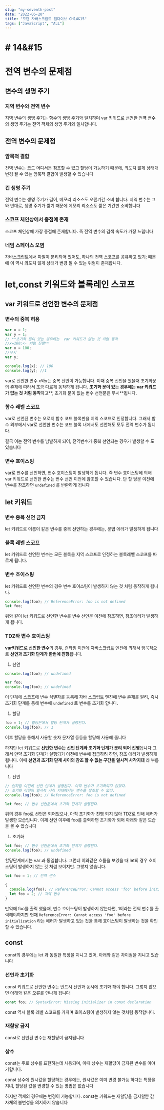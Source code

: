 ```yaml
---
slug: "my-seventh-post"
date: "2022-06-20"
title: "모던 자바스크립트 딥다이브 CH14&15"
tags: ["JavaScript", "ALL"]
---
```


# # 14&#15

# 전역 변수의 문제점

## 변수의 생명 주기

### 지역 변수와 전역 변수

지역 변수의 생명 주기는 함수의 생명 주기와 일치하며 var 키워드로 선언한 전역 변수의 생명 주기는 전역 객체의 생명 주기와 일치합니다.

## 전역 변수의 문제점

### 암묵적 결합

전역 변수는 코드 어디서든 참조할 수 있고 할당이 가능하기 때문에, 의도치 않게 상태개 변경 될 수 있는 암묵적 결합이 발생할 수 있습니다

### 긴 생명 주기

전역 변수는 생명 주기가 길어, 메모리 리소스도 오랜기간 소비 합니다. 지역 변수는 그와 반대로, 생명 주기가 짧기 때문에 메모리 리소스도 짧은 기간만 소비합니다

### 스코프 체인상에서 종점에 존재

스코프 체인상에 가장 종점에 존재합니다. 즉 전역 변수의 검색 속도가 가장 느립니다

### 네임 스페이스 오염

자바스크립트에서 파일이 분리되어 있어도, 하나의 전역 스코프를 공유하고 있기; 때문에 이 역시 의도치 않게 상태가 변경 될 수 있는 위험이 존재합니다.

# let,const 키워드와 블록레인 스코프

## var 키워드로 선언한 변수의 문제점

### 변수의 중복 허용

```jsx
var x = 1;
var y = 1;
// **초기화 문이 있는 경우에는  var 키워드가 없는 것 처럼 동작
//x=100;<- 처럼 진행**
var x = 100;
//무시
var y;

console.log(x); // 100
console.log(y); //1
```

var로 선언한 변수 x와y는 중복 선언이 가능합니다. 이때 중복 선언을 했을때 초기화문의 존재에 따라서 조금 다르게 동작하게 됩니다. **초기화 문이 있는 경우에는 var 키워드가 없는 것 처럼 동작**하고**, 초기화 문이 없는 변수 선언문은 무시**됩니다.

### 함수 레벨 스코프

var로 선언된 변수는 오로지 함수 코드 블록만을 지역 스코프로 인정합니다. 그래서 함수 외부에서 var로 선언한 변수는 코드 블록 내에서도 선언해도 모두 전역 변수가 됩니다.

결국 이는 전역 변수를 남발하게 되어, 전역변수가 중복 선언되는 경우가 발생할 수 도 있습니다

### 변수 호이스팅

var로 변수를 선언하면, 변수 호이스팅이 발생하게 됩니다. 즉 변수 호이스팅에 의해 var 키워드로 선언한 변수는 변수 선언 이전에 참조할 수 있습니다. 단 할 당문 이전에 변수를 참조하면 `undefined` 를 반환하게 됩니다

## let 키워드

### 변수 중복 선언 금지

let 키워드로 이름이 같은 변수를 중복 선언하는 경우에는, 문법 에러가 발생하게 됩니다

### 블록 레벨 스코프

let 키워드로 선언한 변수는 모든 블록을 지역 스코프로 인정하는 블록레벨 스코프를 따르게 됩니다.

### 변수 호이스팅

let 키워드로 선언한 변수의 경우 변수 호이스팅이 발생하지 않는 것 처럼 동작하게 됩니다.

```jsx
console.log(foo); // ReferenceError: foo is not defined
let foo;
```

위와 같이 let 키워드로 선언한 변수를 변수 선언문 이전에 참조하면, 참조에러가 발생하게 됩니다.

### TDZ와 변수 호이스팅

**var키워드로 선언한 변수**의 경우, 런타임 이전에 자바스크립트 엔진에 의해서 암묵적으로 **선언과 초기화 단계가 한번에 진행**됩니다.

1. 선언

```jsx
console.log(foo); // undefined

var foo;
console.log(foo); // undefined
```

이 단계에 스코프에 변수 식별자를 등록해 자바 스크립트 엔진에 변수 존재를 알려, 즉시 초기화 단계를 통해 변수에 `undefined` 로 변수를 초기화 합니다.

1. 할당

```jsx
foo = 1; // 할당문에서 할당 단계가 실행된다.
console.log(foo); // 1
```

이후 할당을 통해서 사용할 숫자 문자열 등등을 할당해 사용해 줍니다

하지만 let 키워드로 **선언한 변수는 선언 단계와 초기화 단계가 분리 되어 진행**됩니다.그래서 만약 초기화 단계가 실행되기 이전에 변수에 접급하려 하면, 참조 에러가 발생하게 됩니다. 이때 **선언과 초기화 단계 사이의 참조 할 수 없는 구간을 일시적 사각지대** 라 부릅니다

1. 선언

```jsx
// 런타임 이전에 선언 단계가 실행된다. 아직 변수가 초기화되지 않았다.
// 초기화 이전의 일시적 사각 지대에서는 변수를 참조할 수 없다.
console.log(foo); // ReferenceError: foo is not defined

let foo; // 변수 선언문에서 초기화 단계가 실행된다.
```

위의 경우 foo로 선언은 되어있으나, 아직 초기화가 진행 되지 않아 TDZ로 인해 에러가 발생한 모습입니다. 이제 선언 이후에 foo를 출력하면 초기화가 되어 아래와 같은 모습을 볼 수 있습니다

1. 초기화

```jsx
let foo; // 변수 선언문에서 초기화 단계가 실행된다.
console.log(foo); // undefined
```

할당단계에서는 var 과 동일합니다. 그런데 이와같은 흐름을 보았을 때 let의 경우 호이스팅이 발생하지 않는 것 처럼 보이지만. 그렇지 않습니다.

```jsx
let foo = 1; // 전역 변수

{
  console.log(foo); // ReferenceError: Cannot access 'foo' before initialization
  let foo = 2; // 지역 변수
}
```

만약에 foo를 출력 했을때, 변수 호이스팅이 발생하지 않는다면, 1이라는 전역 변수를 출력해야하지만 현재 `ReferenceError: Cannot access 'foo' before initialization` 라는 에러가 발생하고 있는 것을 통해 호이스팅이 발생하는 것을 확인할 수 있습니다.

## const

const의 경우에는 let 과 동일한 특징을 지니고 있어, 아래와 같은 차이점을 지니고 있습니다

### 선언과 초기화

const 키워드로 선언한 변수는 반드시 선언과 동시에 초기화 해야 합니다. 그렇지 않으면 아래와 같은 오류를 만나게 됩니다

```jsx
const foo; // SyntaxError: Missing initializer in const declaration
```

const 역시 블록 레벨 스코프를 가지며 호이스팅이 발생하지 않는 것처럼 동작합니다.

### 재할당 금지

const로 선언된 변수는 재할당이 금지됩니다

### 상수

const는 주로 상수를 표현하는데 사용되며, 이때 상수는 재할당이 금지된 변수를 이야기합니다.

const 상수에 원시값을 할당하는 경우에는, 원시값은 이미 변경 불가능 하다는 특징을 지녀, 할당된 값을 변경할 수 있는 방법은 없습니다

하지만 객체의 경우에는 변경이 가능합니다. const는 키워드는 재할당을 금지할뿐 값 자체의 불변성을 의지하지 않습니다
